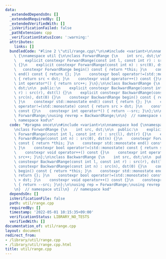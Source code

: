 ```yaml
---
data:
  _extendedDependsOn: []
  _extendedRequiredBy: []
  _extendedVerifiedWith: []
  _isVerificationFailed: false
  _pathExtension: cpp
  _verificationStatusIcon: ':warning:'
  attributes:
    links: []
  bundledCode: "#line 2 \"util/range.cpp\"\n\n#include <variant>\n\nnamespace kod\
    \ {\nnamespace util {\n\nclass ForwardRange {\n    int src, dst;\n\n  public:\n\
    \    explicit constexpr ForwardRange(const int l, const int r) : src(l), dst(r)\
    \ {}\n    explicit constexpr ForwardRange(const int n) : src(0), dst(n) {}\n \
    \   constexpr ForwardRange begin() const { return *this; }\n    constexpr std::monostate\
    \ end() const { return {}; }\n    constexpr bool operator!=(std::monostate) const\
    \ { return src < dst; }\n    constexpr void operator++() const {}\n    constexpr\
    \ int operator*() { return src++; }\n};\n\nclass BackwardRange {\n    int src,\
    \ dst;\n\n  public:\n    explicit constexpr BackwardRange(const int l, const int\
    \ r) : src(r), dst(l) {}\n    explicit constexpr BackwardRange(const int n) :\
    \ src(n), dst(0) {}\n    constexpr BackwardRange begin() const { return *this;\
    \ }\n    constexpr std::monostate end() const { return {}; }\n    constexpr bool\
    \ operator!=(std::monostate) const { return src > dst; }\n    constexpr void operator++()\
    \ const {}\n    constexpr int operator*() { return --src; }\n};\n\nusing rep =\
    \ ForwardRange;\nusing revrep = BackwardRange;\n\n}  // namespace util\n}  //\
    \ namespace kod\n"
  code: "#pragma once\n\n#include <variant>\n\nnamespace kod {\nnamespace util {\n\
    \nclass ForwardRange {\n    int src, dst;\n\n  public:\n    explicit constexpr\
    \ ForwardRange(const int l, const int r) : src(l), dst(r) {}\n    explicit constexpr\
    \ ForwardRange(const int n) : src(0), dst(n) {}\n    constexpr ForwardRange begin()\
    \ const { return *this; }\n    constexpr std::monostate end() const { return {};\
    \ }\n    constexpr bool operator!=(std::monostate) const { return src < dst; }\n\
    \    constexpr void operator++() const {}\n    constexpr int operator*() { return\
    \ src++; }\n};\n\nclass BackwardRange {\n    int src, dst;\n\n  public:\n    explicit\
    \ constexpr BackwardRange(const int l, const int r) : src(r), dst(l) {}\n    explicit\
    \ constexpr BackwardRange(const int n) : src(n), dst(0) {}\n    constexpr BackwardRange\
    \ begin() const { return *this; }\n    constexpr std::monostate end() const {\
    \ return {}; }\n    constexpr bool operator!=(std::monostate) const { return src\
    \ > dst; }\n    constexpr void operator++() const {}\n    constexpr int operator*()\
    \ { return --src; }\n};\n\nusing rep = ForwardRange;\nusing revrep = BackwardRange;\n\
    \n}  // namespace util\n}  // namespace kod"
  dependsOn: []
  isVerificationFile: false
  path: util/range.cpp
  requiredBy: []
  timestamp: '2022-05-01 10:15:35+09:00'
  verificationStatus: LIBRARY_NO_TESTS
  verifiedWith: []
documentation_of: util/range.cpp
layout: document
redirect_from:
- /library/util/range.cpp
- /library/util/range.cpp.html
title: util/range.cpp
---
```

